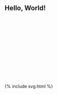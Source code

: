 
<script src="https://d3js.org/d3.v5.min.js"></script>

## Hello, World!

<svg id="viz_area" height=200 width=450></svg>

{% include svg.html %}

<script src="tree.js"></script>

<script>
// Select the svg area
var svg = d3.select("#viz_area")

// Create a scale: transform value in pixel
var x = d3.scaleLinear()
    .domain([0, 100])         // This is the min and the max of the data: 0 to 100 if percentages
    .range([0, 400]);       // This is the corresponding value I want in Pixel
// Try console.log( x(25) ) to see what this x function does.

// Add 3 dots for 0, 50 and 100%
svg.append("circle")
  .attr("cx", x(10)).attr("cy", 100).attr("r", 40).style("fill", "blue");
svg.append("circle")
  .attr("cx", x(50)).attr("cy", 100).attr("r", 40).style("fill", "red");
svg.append("circle")
  .attr("cx", x(100)).attr("cy", 100).attr("r", 40).style("fill", "green");
</script>
